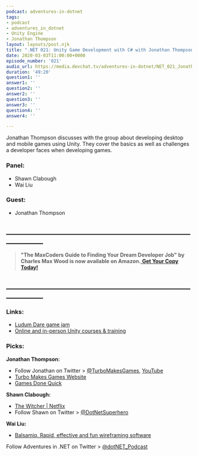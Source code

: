 ```yaml
---
podcast: adventures-in-dotnet
tags:
- podcast
- adventures_in_dotnet
- Unity Engine
- Jonathan Thompson
layout: layouts/post.njk
title: ".NET 021: Unity Game Development with C# with Jonathan Thompson"
date: 2020-03-03T11:00:00+0000
episode_number: '021'
audio_url: https://media.devchat.tv/adventures-in-dotnet/NET_021_Jonathan_Thompson.mp3
duration: '49:20'
question1: ''
answer1: ''
question2: ''
answer2: ''
question3: ''
answer3: ''
question4: ''
answer4: ''

---
```

Jonathan Thompson discusses with the group about developing desktop and mobile games using Unity. They cover the basics as well as challenges a developer faces when developing games.

### **Panel:**

* Shawn Clabough
* Wai Liu

### **Guest:**

* Jonathan Thompson

## **____________________________________________________________**

> **"The MaxCoders Guide to Finding Your Dream Developer Job" by Charles Max Wood is now available on Amazon.**[ **Get Your Copy Today!**](https://www.amazon.com/gp/product/B081MBL5C9/ref=as_li_ss_tl?ie=UTF8&linkCode=sl1&tag=devchattv-20&linkId=9d61363241636e2546ef46abba198746&language=en_US)

## **____________________________________________________________**

### **Links:**

* [Ludum Dare game jam](http://ldjam.com/)
* [Online and in-person Unity courses & training](https://unity.com/learn)

### **Picks:**

**Jonathan Thompson:**

* Follow Jonathan on Twitter > [@TurboMakesGames](https://twitter.com/TurboMakesGames), [YouTube](https://www.youtube.com/TurboMakesGames)
* [Turbo Makes Games Website](https://tmg.dev/)
* [Games Done Quick](https://gamesdonequick.com/)

**Shawn Clabough:**

* [The Witcher | Netflix](https://www.netflix.com/tr-en/title/80189685)
* Follow Shawn on Twitter > [@DotNetSuperhero](https://twitter.com/DotNetSuperhero)

**Wai Liu:**

* [Balsamiq. Rapid, effective and fun wireframing software](https://balsamiq.com/)

Follow Adventures in .NET on Twitter > [@dotNET_Podcast](https://twitter.com/dotNET_Podcast)